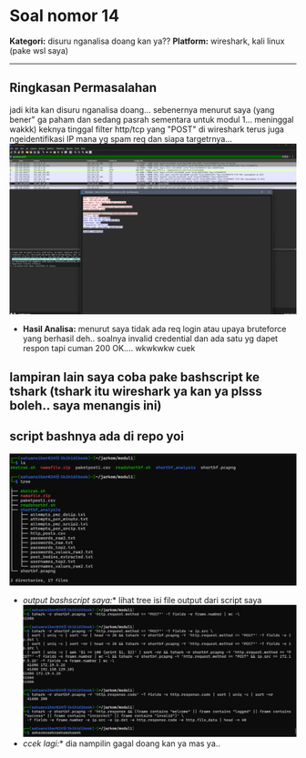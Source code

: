 # Soal nomor 14

**Kategori:** disuru nganalisa doang kan ya??
**Platform:** wireshark, kali linux (pake wsl saya)

---

## Ringkasan Permasalahan

jadi kita kan disuru nganalisa doang...
sebenernya menurut saya (yang bener" ga paham dan sedang pasrah sementara untuk modul 1... meninggal wakkk) keknya tinggal filter http/tcp yang "POST" di wireshark terus juga ngeidentifikasi IP mana yg spam req dan siapa targetrnya...
[![filtering wireshark dan lihat satu" di http/tcp stream ](https://github.com/pusingdengandunia/Jarkom-Modul-1-2025-K-61/blob/main/soal14/analisis1.png)](https://github.com/pusingdengandunia/Jarkom-Modul-1-2025-K-61/blob/main/soal14/analisis1.png)

* **Hasil Analisa:** menurut saya tidak ada req login atau upaya bruteforce yang berhasil deh.. soalnya invalid credential dan ada satu yg dapet respon tapi cuman 200 OK.... wkwkwkw cuek

## lampiran lain saya coba pake bashscript ke tshark (tshark itu wireshark ya kan ya plsss boleh.. saya menangis ini)
## script bashnya ada di repo yoi

[![lihat tree isi file output dari script saya](https://github.com/pusingdengandunia/Jarkom-Modul-1-2025-K-61/blob/main/soal14/ekstraktraffic.png?raw=true)](https://github.com/pusingdengandunia/Jarkom-Modul-1-2025-K-61/blob/main/soal14/ekstraktraffic.png?raw=true)

* *output bashscript saya:** lihat tree isi file output dari script saya
[![dia nampilin gagal doang kan ya mas ya..](https://github.com/pusingdengandunia/Jarkom-Modul-1-2025-K-61/blob/main/soal14/gagallogin.png)](https://github.com/pusingdengandunia/Jarkom-Modul-1-2025-K-61/blob/main/soal14/gagallogin.png)
* *ccek lagi:** dia nampilin gagal doang kan ya mas ya..
